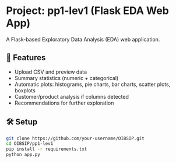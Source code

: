 # Project: pp1-lev1 (Flask EDA Web App)

A Flask-based Exploratory Data Analysis (EDA) web application.

## 🚀 Features
- Upload CSV and preview data
- Summary statistics (numeric + categorical)
- Automatic plots: histograms, pie charts, bar charts, scatter plots, boxplots
- Customer/product analysis if columns detected
- Recommendations for further exploration

## 🛠️ Setup
```bash
git clone https://github.com/your-username/OIBSIP.git
cd OIBSIP/pp1-lev1
pip install -r requirements.txt
python app.py
